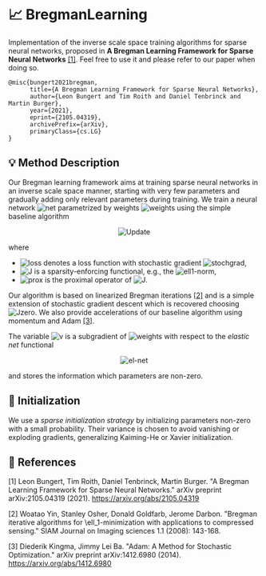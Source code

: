 # 📈 BregmanLearning
Implementation of the inverse scale space training algorithms for sparse neural networks, proposed in **A Bregman Learning Framework for Sparse Neural Networks** [[1]](#1).
Feel free to use it and please refer to our paper when doing so.
```
@misc{bungert2021bregman,
      title={A Bregman Learning Framework for Sparse Neural Networks}, 
      author={Leon Bungert and Tim Roith and Daniel Tenbrinck and Martin Burger},
      year={2021},
      eprint={2105.04319},
      archivePrefix={arXiv},
      primaryClass={cs.LG}
}
```

## 💡 Method Description
Our Bregman learning framework aims at training sparse neural networks in an inverse scale space manner, starting with very few parameters and gradually adding only relevant parameters during training. We train a neural network <img src="https://latex.codecogs.com/svg.latex?f_\theta:\mathcal{X}\rightarrow\mathcal{Y}" title="net"/> parametrized by weights <img src="https://latex.codecogs.com/svg.latex?\theta" title="weights"/> using the simple baseline algorithm
<p align="center">
      <img src="https://latex.codecogs.com/svg.latex?\begin{cases}v\gets\,v-\tau\hat{\nabla}\mathcal{L}(\theta),\\\theta\gets\mathrm{prox}_{\delta\,J}(\delta\,v),\end{cases}" title="Update" />
</p>

where 
* <img src="https://latex.codecogs.com/svg.latex?\mathcal{L}" title="loss"/> denotes a loss function with stochastic gradient <img src="https://latex.codecogs.com/svg.latex?\hat{\nabla}\mathcal{L}" title="stochgrad"/>,
* <img src="https://latex.codecogs.com/svg.latex?J" title="J"/> is a sparsity-enforcing functional, e.g., the <img src="https://latex.codecogs.com/svg.latex?\ell_1" title="ell1"/>-norm,
* <img src="https://latex.codecogs.com/svg.latex?\mathrm{prox}_{\delta\,J}" title="prox"/> is the proximal operator of <img src="https://latex.codecogs.com/svg.latex?J" title="J"/>.

Our algorithm is based on linearized Bregman iterations [[2]](#2) and is a simple extension of stochastic gradient descent which is recovered choosing <img src="https://latex.codecogs.com/svg.latex?J=0" title="Jzero"/>. We also provide accelerations of our baseline algorithm using momentum and Adam [[3]](#3). 

The variable <img src="https://latex.codecogs.com/svg.latex?v" title="v"/> is a subgradient of <img src="https://latex.codecogs.com/svg.latex?\theta" title="weights"/> with respect to the *elastic net* functional 

<p align="center">
      <img src="https://latex.codecogs.com/svg.latex?J_\delta(\theta)=J(\theta)+\frac1\delta\|\theta\|^2" title="el-net"/>
</p>

and stores the information which parameters are non-zero.

## 🎲 Initialization

We use a *sparse initialization strategy* by initializing parameters non-zero with a small probability.
Their variance is chosen to avoid vanishing or exploding gradients, generalizing Kaiming-He or Xavier initialization.

## 📝 References
<a id="1">[1]</a> Leon Bungert, Tim Roith, Daniel Tenbrinck, Martin Burger. "A Bregman Learning Framework for Sparse Neural Networks." arXiv preprint arXiv:2105.04319 (2021). https://arxiv.org/abs/2105.04319

<a id="2">[2]</a> Woatao Yin, Stanley Osher, Donald Goldfarb, Jerome Darbon. "Bregman iterative algorithms for \ell_1-minimization with applications to compressed sensing." SIAM Journal on Imaging sciences 1.1 (2008): 143-168.

<a id="3">[3]</a> Diederik Kingma, Jimmy Lei Ba. "Adam: A Method for Stochastic Optimization." arXiv preprint arXiv:1412.6980 (2014). https://arxiv.org/abs/1412.6980
